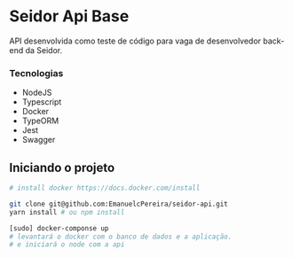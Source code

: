 Seidor Api Base
==================

API desenvolvida como teste de código para vaga de desenvolvedor back-end da Seidor.

### Tecnologias

* NodeJS
* Typescript
* Docker
* TypeORM
* Jest
* Swagger

## Iniciando o projeto

```bash
# install docker https://docs.docker.com/install

git clone git@github.com:EmanuelcPereira/seidor-api.git
yarn install # ou npm install

[sudo] docker-componse up
# levantará o docker com o banco de dados e a aplicação.
# e iniciará o node com a api
```